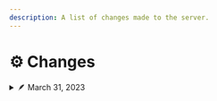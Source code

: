 ```yaml
---
description: A list of changes made to the server.
---
```


# ⚙ Changes

<details>

<summary>🪶 March 31, 2023</summary>

* Added rewritten chat system.
* Added the clan system, which can be accessed with `/clan`. Use this system to group up and form alliances.
* Added the quest system. Do `/q` to access the quest system.
* Changed race attributes.
* Added character attributes.
* Many, many other various changes.

<!---->

* Added technology (not ready for use).
* Added magic.
  * Sneak + right click on an enchanting table with a stick to craft a wand.

</details>
